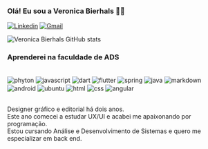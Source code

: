 
### Olá! Eu sou a Veronica Bierhals 🙋‍♀️

[![Linkedin](https://img.shields.io/badge/LinkedIn-0077B5?style=for-the-badge&logo=linkedin&logoColor=white)](https://www.linkedin.com/in/veronicaveigabierhals/) [![Gmail](https://img.shields.io/badge/Gmail-D14836?style=for-the-badge&logo=gmail&logoColor=white)](mailto:veronicabierhals@gmail.com)

![Veronica Bierhals GitHub stats](https://github-readme-stats.vercel.app/api?username=veronicabierhals&show_icons=true&theme=dracula)

### Aprenderei na faculdade de ADS

<div style="display: inline_block"><br/>
 <img align="center" alt="phyton" src="https://img.shields.io/badge/Python-3776AB?style=for-the-badge&logo=python&logoColor=white"/> 
 <img align="center" alt="javascript" src="https://img.shields.io/badge/JavaScript-F7DF1E?style=for-the-badge&logo=javascript&logoColor=black"/>
 <img align="center" alt="dart" src="https://img.shields.io/badge/Dart-0175C2?style=for-the-badge&logo=dart&logoColor=white"/>
 <img align="center" alt="flutter" src="https://img.shields.io/badge/Flutter-02569B?style=for-the-badge&logo=flutter&logoColor=white"/>
 <img align="center" alt="spring" src="https://img.shields.io/badge/Spring-6DB33F?style=for-the-badge&logo=spring&logoColor=white"/>
 <img align="center" alt="java" src="https://img.shields.io/badge/Java-ED8B00?style=for-the-badge&logo=openjdk&logoColor=whitee"/>
 <img align="center" alt="markdown" src="https://img.shields.io/badge/Markdown-000000?style=for-the-badge&logo=markdown&logoColor=white"/>
 <img align="center" alt="android" src="https://img.shields.io/badge/Android-3DDC84?style=for-the-badge&logo=android&logoColor=white"/>
  <img align="center" alt="ubuntu" src="https://img.shields.io/badge/Ubuntu-E95420?style=for-the-badge&logo=ubuntu&logoColor=white"/>
 <img align="center" alt="html" src="https://img.shields.io/badge/HTML-239120?style=for-the-badge&logo=html5&logoColor=white"/>
 <img align="center" alt="css" src="https://img.shields.io/badge/CSS-239120?&style=for-the-badge&logo=css3&logoColor=white"/>
 <img align="center" alt="angular" src="https://img.shields.io/badge/Angular-DD0031?style=for-the-badge&logo=angular&logoColor=white"/>
 </div><br/>

Designer gráfico e editorial há dois anos. <br/>
Este ano comecei a estudar UX/UI e acabei me apaixonando por programação. <br/>
Estou cursando Análise e Desenvolvimento de Sistemas e quero me especializar em back end.